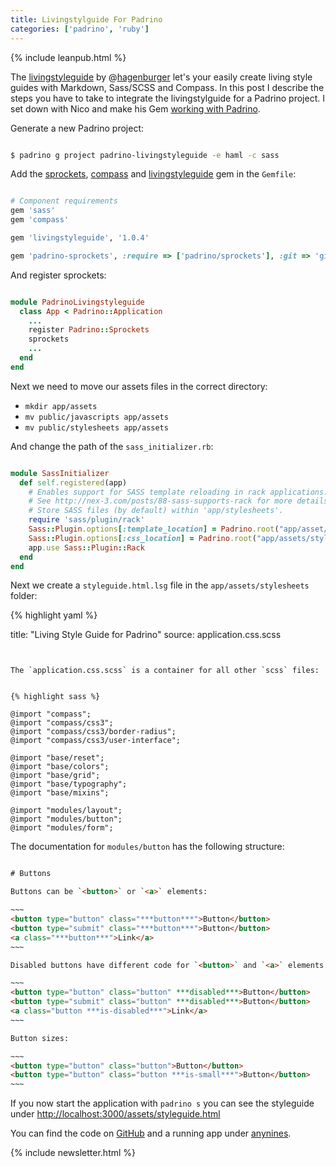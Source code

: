 ```yaml
---
title: Livingstylguide For Padrino
categories: ['padrino', 'ruby']
---
```


{% include leanpub.html %}

The [livingstyleguide](https://github.com/hagenburger/livingstyleguide) by @[hagenburger](https://twitter.com/hagenburger)
let's your easily create living style guides with Markdown, Sass/SCSS and Compass. In this post I describe the steps you
have to take to integrate the livingstylguide for a Padrino project. I set down with Nico and make his Gem [working
with Padrino](https://github.com/hagenburger/livingstyleguide/commit/cc3648e12eaaeaeae23734ccff42c46ae04efe4f).


Generate a new Padrino project:


```bash

$ padrino g project padrino-livingstyleguide -e haml -c sass

```


Add the [sprockets](https://github.com/nightsailer/padrino-sprockets), [compass]() and [livingstyleguide](https://github.com/hagenburger/livingstyleguide) gem in the `Gemfile`:


```ruby

# Component requirements
gem 'sass'
gem 'compass'

gem 'livingstyleguide', '1.0.4'

gem 'padrino-sprockets', :require => ['padrino/sprockets'], :git => 'git://github.com/nightsailer/padrino-sprockets.git'

```


And register sprockets:


```ruby

module PadrinoLivingstyleguide
  class App < Padrino::Application
    ...
    register Padrino::Sprockets
    sprockets
    ...
  end
end

```


Next we need to move our assets files in the correct directory:

- `mkdir app/assets`
- `mv public/javascripts app/assets`
- `mv public/stylesheets app/assets`


And change the path of the `sass_initializer.rb`:


```ruby

module SassInitializer
  def self.registered(app)
    # Enables support for SASS template reloading in rack applications.
    # See http://nex-3.com/posts/88-sass-supports-rack for more details.
    # Store SASS files (by default) within 'app/stylesheets'.
    require 'sass/plugin/rack'
    Sass::Plugin.options[:template_location] = Padrino.root("app/asset/stylesheets")
    Sass::Plugin.options[:css_location] = Padrino.root("app/assets/stylesheets")
    app.use Sass::Plugin::Rack
  end
end

```


Next we create a `styleguide.html.lsg` file in the `app/assets/stylesheets` folder:


{% highlight yaml %}

title: "Living Style Guide for Padrino"
source: application.css.scss

```


The `application.css.scss` is a container for all other `scss` files:


{% highlight sass %}

@import "compass";
@import "compass/css3";
@import "compass/css3/border-radius";
@import "compass/css3/user-interface";

@import "base/reset";
@import "base/colors";
@import "base/grid";
@import "base/typography";
@import "base/mixins";

@import "modules/layout";
@import "modules/button";
@import "modules/form";

```


The documentation for `modules/button` has the following structure:


```html

# Buttons

Buttons can be `<button>` or `<a>` elements:

~~~
<button type="button" class="***button***">Button</button>
<button type="submit" class="***button***">Button</button>
<a class="***button***">Link</a>
~~~

Disabled buttons have different code for `<button>` and `<a>` elements:

~~~
<button type="button" class="button" ***disabled***>Button</button>
<button type="submit" class="button" ***disabled***>Button</button>
<a class="button ***is-disabled***">Link</a>
~~~

Button sizes:

~~~
<button type="button" class="button">Button</button>
<button type="button" class="button ***is-small***">Button</button>
~~~

```


If you now start the application with `padrino s` you can see the styleguide under <http://localhost:3000/assets/styleguide.html>


You can find the code on [GitHub]() and a running app under [anynines](http://padrino-livingstyleguide.de.a9sapp.eu/assets/styleguide.html).


{% include newsletter.html %}
